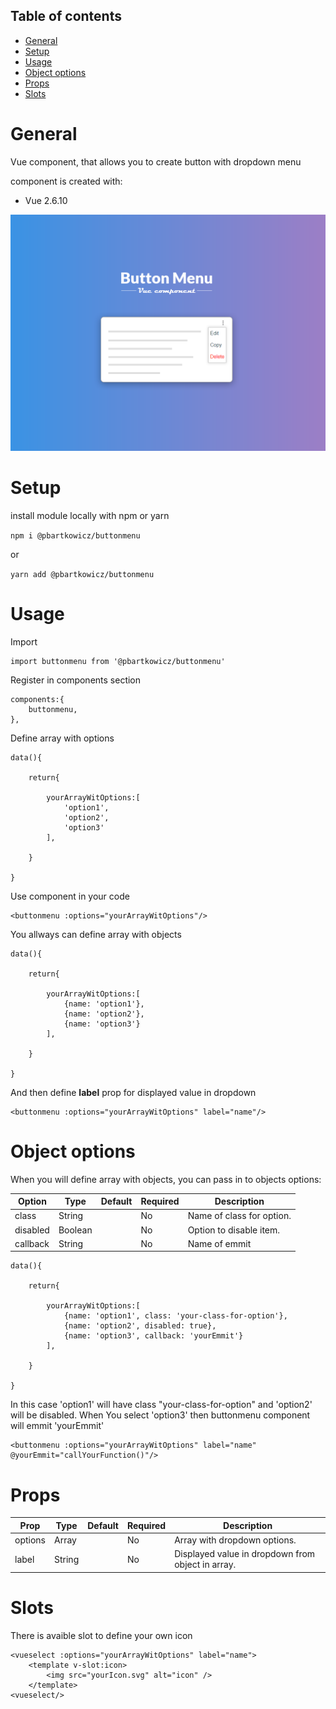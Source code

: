 ## Table of contents
* [General](#general)
* [Setup](#setup)
* [Usage](#usage)
* [Object options](#object-options)
* [Props](#props)
* [Slots](#slots)

# General
Vue component, that allows you to create button with dropdown menu

component is created with:
* Vue 2.6.10

<img src="buttonmenu.png"/>

# Setup
install module locally with npm or yarn

`npm i @pbartkowicz/buttonmenu`

or

`yarn add @pbartkowicz/buttonmenu`

# Usage
Import

```
import buttonmenu from '@pbartkowicz/buttonmenu'
```

Register in components section

```
components:{
    buttonmenu,
},
```

Define array with options

```
data(){

    return{

        yourArrayWitOptions:[
            'option1',
            'option2',
            'option3'
        ],

    }

}
```
Use component in your code

```
<buttonmenu :options="yourArrayWitOptions"/>
```

You allways can define array with objects

```
data(){

    return{

        yourArrayWitOptions:[
            {name: 'option1'},
            {name: 'option2'},
            {name: 'option3'}
        ],

    }

}
```

And then define <b>label</b> prop for displayed value in dropdown

```
<buttonmenu :options="yourArrayWitOptions" label="name"/>
```

# Object options
When you will define array with objects, you can pass in to objects options: 

| Option      | Type   | Default | Required | Description                                                                                 |
| ----------- | ------ | ------- | -------- | ------------------------------------------------------------------------------------------- |
| class       | String |         | No       | Name of class for option.                                                                   |
| disabled    | Boolean|         | No       | Option to disable item.                                                                     |
| callback    | String |         | No       | Name of emmit                                                                               |

```
data(){

    return{

        yourArrayWitOptions:[
            {name: 'option1', class: 'your-class-for-option'},
            {name: 'option2', disabled: true},
            {name: 'option3', callback: 'yourEmmit'}
        ],

    }

}
```

In this case 'option1' will have class "your-class-for-option" and 'option2' will be disabled.
When You select 'option3' then buttonmenu component will emmit 'yourEmmit'

```
<buttonmenu :options="yourArrayWitOptions" label="name" @yourEmmit="callYourFunction()"/>
```

# Props

| Prop        | Type   | Default | Required | Description                                                                                 |
| ----------- | ------ | ------- | -------- | ------------------------------------------------------------------------------------------- |
| options     | Array  |         | No       | Array with dropdown options.                                                                |
| label       | String |         | No       | Displayed value in dropdown from object in array.                                           |

# Slots
There is avaible slot to define your own icon

```
<vueselect :options="yourArrayWitOptions" label="name">
    <template v-slot:icon>
        <img src="yourIcon.svg" alt="icon" />
    </template>
<vueselect/>
```